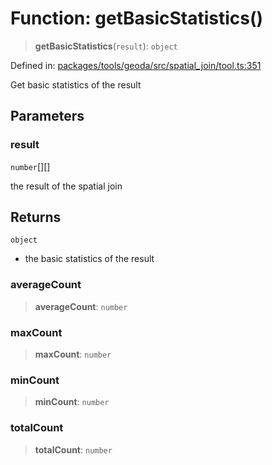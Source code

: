 # Function: getBasicStatistics()

> **getBasicStatistics**(`result`): `object`

Defined in: [packages/tools/geoda/src/spatial\_join/tool.ts:351](https://github.com/GeoDaCenter/openassistant/blob/0f7bf760e453a1735df9463dc799b04ee2f630fd/packages/tools/geoda/src/spatial_join/tool.ts#L351)

Get basic statistics of the result

## Parameters

### result

`number`[][]

the result of the spatial join

## Returns

`object`

- the basic statistics of the result

### averageCount

> **averageCount**: `number`

### maxCount

> **maxCount**: `number`

### minCount

> **minCount**: `number`

### totalCount

> **totalCount**: `number`
